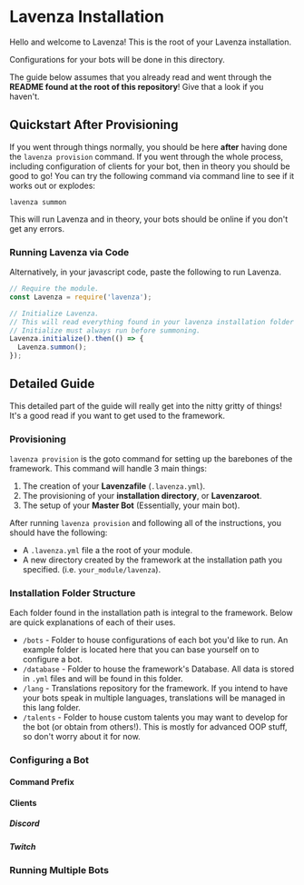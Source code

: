 # Lavenza Installation
Hello and welcome to Lavenza! This is the root of your Lavenza installation.

Configurations for your bots will be done in this directory.

The guide below assumes that you already read and went through the **README found at the root of this repository**! Give that a look if you haven't.

## Quickstart After Provisioning
If you went through things normally, you should be here **after** having done the `lavenza provision` command. 
If you went through the whole process, including configuration of clients for your bot, then in theory you should be good to go!
You can try the following command via command line to see if it works out or explodes:

`lavenza summon`

This will run Lavenza and in theory, your bots should be online if you don't get any errors.

### Running Lavenza via Code
Alternatively, in your javascript code, paste the following to run Lavenza.

```javascript
// Require the module.
const Lavenza = require('lavenza');

// Initialize Lavenza.
// This will read everything found in your lavenza installation folder and do what's necessary to run your bots.
// Initialize must always run before summoning.
Lavenza.initialize().then(() => {
  Lavenza.summon();
});
```

## Detailed Guide
This detailed part of the guide will really get into the nitty gritty of things! It's a good read if you want to get used to the framework.

### Provisioning
`lavenza provision` is the goto command for setting up the barebones of the framework. This command will handle 3 main things:

1. The creation of your **Lavenzafile** (`.lavenza.yml`).
2. The provisioning of your **installation directory**, or **Lavenzaroot**.
3. The setup of your **Master Bot** (Essentially, your main bot).

After running `lavenza provision` and following all of the instructions, you should have the following:

- A `.lavenza.yml` file a the root of your module.
- A new directory created by the framework at the installation path you specified. (i.e. `your_module/lavenza`).

### Installation Folder Structure
Each folder found in the installation path is integral to the framework. Below are quick explanations of each of their uses.

- `/bots` - Folder to house configurations of each bot you'd like to run. An example folder is located here that you can base yourself on to configure a bot.
- `/database` - Folder to house the framework's Database. All data is stored in `.yml` files and will be found in this folder.
- `/lang` - Translations repository for the framework. If you intend to have your bots speak in multiple languages, translations will be managed in this lang folder.
- `/talents` - Folder to house custom talents you may want to develop for the bot (or obtain from others!). This is mostly for advanced OOP stuff, so don't worry about it for now.

### Configuring a Bot

#### Command Prefix

#### Clients

##### Discord
##### Twitch

### Running Multiple Bots

